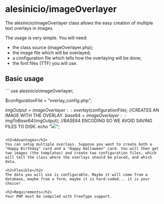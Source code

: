 # alesinicio/imageOverlayer
The alesinicio/imageOverlayer class allows the easy creation of multiple text overlays in images.

The usage is very simple. You will need:
- the class source (imageOverlayer.php);
- the image file which will be overlayed;
- a configuration file which tells how the overlaying will be done;
- the font files (TTF) you will use.

<h2>Basic usage</h2>
```
use alesinicio\imageOverlayer;

$configurationFile = "overlay_config.php";

$imgOutput			= imageOverlayer::overlay($configurationFile);	//CREATES AN IMAGE WITH THE OVERLAY.
$base64				= imageOverlayer::imgToBase64($imgOutput);		//BASE64 ENCODING SO WE AVOID SAVING FILES TO DISK.
echo "<img src='$base64'>";
```

<h2>Advantages</h2>
You can setup multiple overlays. Suppose you want to create both a "Happy Birthday" card and a "Happy Halloween" card. You will then get two images (the templates) and create two configuration files, which will tell the class where the overlays should be placed, and which data.

<h2>Flexible</h2>
The data you will use is configurable. Maybe it will come from a database, maybe from a form, maybe it is hard-coded... it is your choice!

<h2>Requirements</h2>
Your PHP must be compiled with FreeType support.